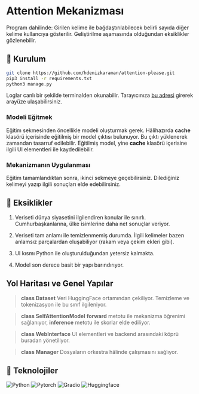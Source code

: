 # Attention Mekanizması
Program dahilinde: Girilen kelime ile bağdaştırılabilecek belirli sayıda diğer kelime kullancıya gösterilir. Geliştirilme aşamasında olduğundan eksiklikler gözlenebilir.

## :floppy_disk: Kurulum
```bash
git clone https://github.com/hdenizkaraman/attention-please.git
pip3 install -r requirements.txt
python3 manage.py
```
Loglar canlı bir şekilde terminalden okunabilir. 
Tarayıcınıza [bu adresi](http://localhost:7680 "bu adresi")  girerek arayüze ulaşabilirsiniz.

### Modeli Eğitmek
Eğitim sekmesinden öncellikle modeli oluşturmak gerek. 
Hâlihazırda **cache** klasörü içerisinde eğitilmiş bir model çıktısı bulunuyor.
Bu çıktı yüklenerek zamandan tasarruf edilebilir.
Eğitilmiş model, yine **cache** klasörü içerisine ilgili UI elementleri ile kaydedilebilir.

### Mekanizmanın Uygulanması
Eğitim tamamlandıktan sonra, ikinci sekmeye geçebilirsiniz. Dilediğiniz kelimeyi yazıp ilgili sonuçları elde edebilirsiniz.

## :pill: Eksiklikler
1. Veriseti dünya siyasetini ilgilendiren konular ile sınırlı. Cumhurbaşkanlarına, ülke isimlerine daha net sonuçlar veriyor.

2. Veriseti tam anlamı ile temizlenmemiş durumda. İlgili kelimeler bazen anlamsız parçalardan oluşabiliyor (rakam veya çekim ekleri gibi).

3. UI kısmı Python ile oluşturulduğundan yetersiz kalmakta.

4. Model son derece basit bir yapı barındırıyor.

## Yol Haritası ve Genel Yapılar
> **class Dataset**
Veri HuggingFace ortamından çekiliyor. Temizleme ve tokenizasyon ile bu sınıf ilgileniyor.

> **class SelfAttentionModel**
**forward** metotu ile mekanizma öğrenimi sağlanıyor, **inference** metotu ile skorlar elde ediliyor.

> **class WebInterface**
UI elementleri ve backend arasındaki köprü buradan yönetiliyor.

> **class Manager**
Dosyaların orkestra hâlinde çalışmasını sağlıyor.

## :flashlight: Teknolojiler
![Python](https://img.shields.io/badge/Python-000000?style=for-the-badge&logo=python&logoColor=white)
![Pytorch](https://img.shields.io/badge/Pytorch-de3513?style=for-the-badge&logo=pytorch&logoColor=white)
![Gradio](https://img.shields.io/badge/Gradio-ffe6d0?style=for-the-badge&logo=gradio&logoColor=black)
![Huggingface](https://img.shields.io/badge/HuggingFace-yellow?style=for-the-badge&logo=huggingface&logoColor=white)
